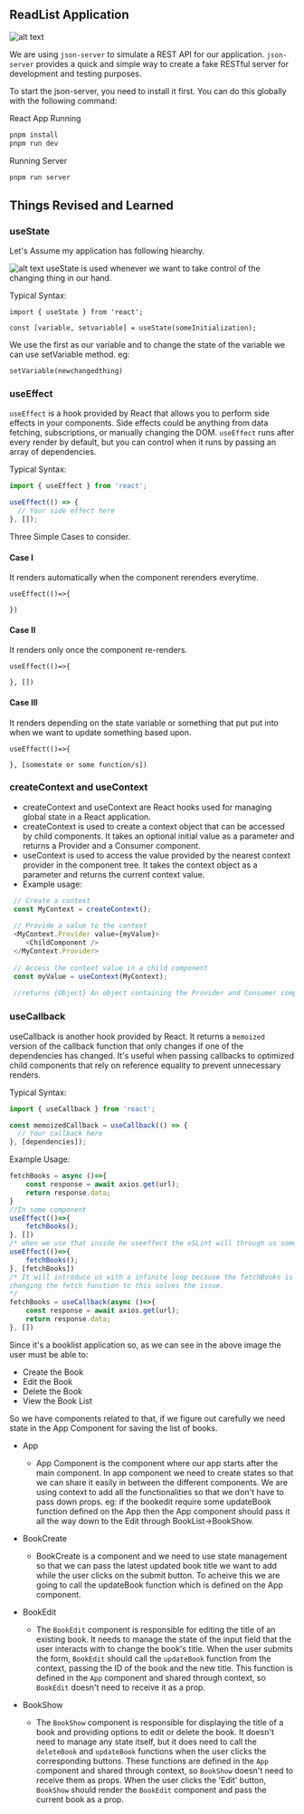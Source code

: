 ## ReadList Application
![alt text](image-1.png)

We are using `json-server` to simulate a REST API for our application. `json-server` provides a quick and simple way to create a fake RESTful server for development and testing purposes.

To start the json-server, you need to install it first. You can do this globally with the following command:

React App Running
```bash
pnpm install
pnpm run dev
```

Running Server
```bash
pnpm run server
```

## Things Revised and Learned

### useState

Let's Assume my application has following hiearchy.

![alt text](image.png)
useState is used whenever we want to take control of the changing thing in our hand. 

Typical Syntax:
```
import { useState } from 'react';

const [variable, setvariable] = useState(someInitialization);

```
We use the first as our variable and to change the state of the variable we can use setVariable method. eg:

```
setVariable(newchangedthing)
```

### useEffect

`useEffect` is a hook provided by React that allows you to perform side effects in your components. Side effects could be anything from data fetching, subscriptions, or manually changing the DOM. `useEffect` runs after every render by default, but you can control when it runs by passing an array of dependencies.

Typical Syntax:
```javascript
import { useEffect } from 'react';

useEffect(() => {
  // Your side effect here
}, []);
```
Three Simple Cases to consider.
#### Case I
It renders automatically when the component rerenders everytime.
```javscript
useEffect(()=>{

})
```
#### Case II
It renders only once the component re-renders.
```javscript
useEffect(()=>{
    
}, [])
```
#### Case III
It renders depending on the state variable or something that put put into when we want to update something based upon.
```javscript
useEffect(()=>{
    
}, [somestate or some function/s])
```

### createContext and useContext
 * createContext and useContext are React hooks used for managing global state in a React application.
 * createContext is used to create a context object that can be accessed by child components. It takes an optional initial value as a parameter and returns a Provider and a Consumer component.
 * useContext is used to access the value provided by the nearest context provider in the component tree. It takes the context object as a parameter and returns the current context value.
 * Example usage:
```javascript
 // Create a context
 const MyContext = createContext();
  
 // Provide a value to the context
 <MyContext.Provider value={myValue}>
    <ChildComponent />
 </MyContext.Provider>
  
 // Access the context value in a child component
 const myValue = useContext(MyContext);
  
 //returns {Object} An object containing the Provider and Consumer components.
 ```

### useCallback
useCallback is another hook provided by React. It returns a `memoized` version of the callback function that only changes if one of the dependencies has changed. It's useful when passing callbacks to optimized child components that rely on reference equality to prevent unnecessary renders. 

Typical Syntax:
```javascript
import { useCallback } from 'react';

const memoizedCallback = useCallback(() => {
  // Your callback here
}, [dependencies]);
```
Example Usage:
```javascript
fetchBooks = async ()=>{
    const response = await axios.get(url);
    return response.data;
}
//In some component
useEffect(()=>{
    fetchBooks();
}, [])
/* when we use that inside he useeffect the eSLint will through us some kind of error or warning saying we must pass something to the dependencies array so when we put something like */
useEffect(()=>{
    fetchBooks();
}, [fetchBooks])
/* It will introduce us with a infinite loop because the fetchBooks is being called everytime when the fetchBooks changed. So, to solve this we can use useCallback.
changing the fetch function to this solves the issue.
*/
fetchBooks = useCallback(async ()=>{
    const response = await axios.get(url);
    return response.data;
}, [])
```

Since it's a booklist application so, as we can see in the above image the user must be able to:
- Create the Book
- Edit the Book
- Delete the Book
- View the Book List

So we have components related to that, if we figure out carefully we need state in the App Component for saving the list of books. 
- App 
    - App Component is the component where our app starts after the main component. In app component we need to create states so that we can share it easily in between the different components. We are using context to add all the functionalities so that we don't have to pass down props. eg: if the bookedit require some updateBook function defined on the App then the App component should pass it all the way down to the Edit through BookList->BookShow.
    
- BookCreate
    - BookCreate is a component and we need to use state management so that we can pass the latest updated book title we want to add while the user clicks on the submit button. To acheive this we are going to call the updateBook function which is defined on the App component.

- BookEdit
    - The `BookEdit` component is responsible for editing the title of an existing book. It needs to manage the state of the input field that the user interacts with to change the book's title. When the user submits the form, `BookEdit` should call the `updateBook` function from the context, passing the ID of the book and the new title. This function is defined in the `App` component and shared through context, so `BookEdit` doesn't need to receive it as a prop.

- BookShow
    - The `BookShow` component is responsible for displaying the title of a book and providing options to edit or delete the book. It doesn't need to manage any state itself, but it does need to call the `deleteBook` and `updateBook` functions when the user clicks the corresponding buttons. These functions are defined in the `App` component and shared through context, so `BookShow` doesn't need to receive them as props. When the user clicks the 'Edit' button, `BookShow` should render the `BookEdit` component and pass the current book as a prop.